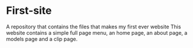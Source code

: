 # First-site
A repository that contains the files that makes my first ever website 
This website contains a simple full page menu, an home page, an about page, a models page and a clip page.
